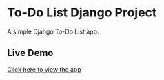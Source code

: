 # To-Do List Django Project

A simple Django To-Do List app.

## Live Demo
[Click here to view the app](https://to-do-list-boxy.onrender.com)
